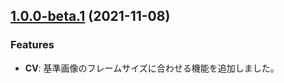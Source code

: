 ## [1.0.0-beta.1](https://github.com/idiotWu/smooth-scrollbar/compare/v1.0.0-beta.0...v1.0.0-beta.1) (2021-11-08)

### Features

- **CV**: 基準画像のフレームサイズに合わせる機能を追加しました。
